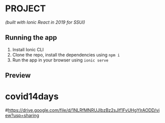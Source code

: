 # PROJECT

_(built with Ionic React in 2019 for SSUI)_



## Running the app

1. Install Ionic CLI
2. Clone the repo, install the dependencies using `npm i`
3. Run the app in your browser using `ionic serve`

## Preview

# covid14days
#https://drive.google.com/file/d/1NLRfMNRUJIbzBz2sJlf1FvUHgYIrAODD/view?usp=sharing
